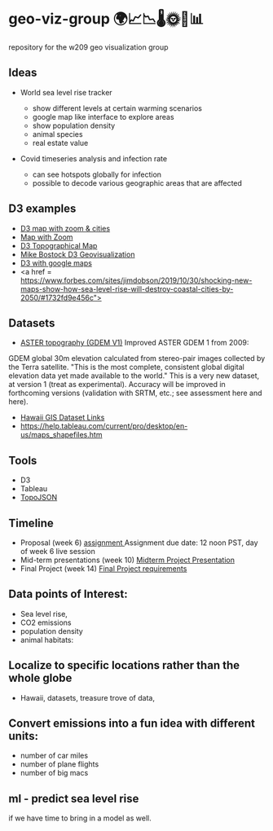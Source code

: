 # geo-viz-group 🌍📈📉🌡🌞💊📊
repository for the w209 geo visualization group


## Ideas

- World sea level rise tracker
  - show different levels at certain warming scenarios
  - google map like interface to explore areas
  - show population density
  - animal species
  - real estate value
  
- Covid timeseries analysis and infection rate
  - can see hotspots globally for infection
  - possible to decode various geographic areas that are affected
  


## D3 examples
- <a href="https://bl.ocks.org/d3noob/8498ab07f1beb8da0509cd8640452291" target="_blank">D3 map with zoom & cities</a>
- <a href="https://bl.ocks.org/mbostock/eec4a6cda2f573574a11" target="_blank">Map with Zoom</a>
- <a href="https://observablehq.com/@holistudio/3d-topographical-maps-with-nyc-open-data-d3" target="_blank">D3 Topographical Map</a>
- <a href="https://medium.com/@mbostock/command-line-cartography-part-1-897aa8f8ca2c" target="_blank">Mike Bostock D3 Geovisualization</a>
- <a href="https://bl.ocks.org/mbostock/899711" target="_blank">D3 with google maps</a>
- <a href = https://www.forbes.com/sites/jimdobson/2019/10/30/shocking-new-maps-show-how-sea-level-rise-will-destroy-coastal-cities-by-2050/#1732fd9e456c"> </a>

## Datasets
- <a href="https://grasswiki.osgeo.org/wiki/Global_datasets">ASTER topography (GDEM V1)</a>
Improved ASTER GDEM 1 from 2009:

GDEM global 30m elevation calculated from stereo-pair images collected by the Terra satellite. "This is the most complete, consistent global digital elevation data yet made available to the world." This is a very new dataset, at version 1 (treat as experimental). Accuracy will be improved in forthcoming versions (validation with SRTM, etc.; see assessment here and here).

- <a href="http://planning.hawaii.gov/gis/download-gis-data/">Hawaii GIS Dataset Links</a>
- https://help.tableau.com/current/pro/desktop/en-us/maps_shapefiles.htm

## Tools

- D3
- Tableau
- <a href="https://github.com/topojson/topojson"> TopoJSON </a>

## Timeline
- Proposal (week 6) <a href="https://docs.google.com/document/d/10rP1iFHnThOM2GnFhwmVtH-aOnCcJ7k33F7EMaubb8Y/edit"> assignment </a>
Assignment due date: 12 noon PST, day of week 6 live session
- Mid-term presentations (week 10) <a href="https://docs.google.com/document/d/1JH12s66qWvlcT95csSOUfMATAi4sLh1AMm0PvGoBQ14/edit"> Midterm Project Presentation </a>
- Final Project (week 14) <a href="https://docs.google.com/document/d/1mfZql-dMiPlm2TcQo7FjINxhgPs5oemLax_jwVVuEdM/edit">Final Project requirements</a>

## Data points of Interest:
- Sea level rise, 
- CO2 emissions
- population density
- animal habitats:

## Localize to specific locations rather than the whole globe
- Hawaii, datasets, treasure trove of data,

## Convert emissions into a fun idea with different units:
- number of car miles
- number of plane flights
- number of big macs

## ml - predict sea level rise
if we have time to bring in a model as well. 
